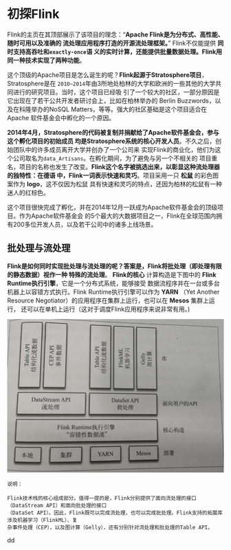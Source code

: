 初探Flink
================================================================================
Flink的主页在其顶部展示了该项目的理念：“**Apache Flink是为分布式、高性能、随时可用以及准确的
流处理应用程序打造的开源流处理框架。**” Flink不仅能提供 **同时支持高吞吐和`exactly-once`语
义的实时计算，还能提供批量数据处理。Flink用同一种技术实现了两种功能**。

这个顶级的Apache项目是怎么诞生的呢？**Flink起源于Stratosphere项目**，Stratosphere是在
`2010~2014`年由3所地处柏林的大学和欧洲的一些其他的大学共同进行的研究项目。当时，这个项目已经吸
引了一个较大的社区，一部分原因是它出现在了若干公共开发者研讨会上，比如在柏林举办的
Berlin Buzzwords，以及在科隆举办的NoSQL Matters，等等。强大的社区基础是这个项目适合在Apache
软件基金会中孵化的一个原因。

**2014年4月，Stratosphere的代码被复制并捐献给了Apache软件基金会，参与这个孵化项目的初始成员
均是Stratosphere系统的核心开发人员**。不久之后，创始团队中的许多成员离开大学并创办了一个公司来
实现Flink的商业化，他们为这个公司取名为`data_Artisans`。在孵化期间，为了避免与另一个不相关的
项目重名，项目的名称也发生了改变。**Flink这个名字被挑选出来，以彰显这种流处理器的独特性：在德语
中，Flink一词表示快速和灵巧**。项目采用一只 **松鼠** 的彩色图案作为 **logo**，这不仅因为松鼠
具有快速和灵巧的特点，还因为柏林的松鼠有一种迷人的红棕色。

这个项目很快完成了孵化，并在2014年12月一跃成为Apache软件基金会的顶级项目。作为Apache软件基金会
的5个最大的大数据项目之一，Flink在全球范围内拥有200多位开发人员，以及若干公司中的诸多上线场景。

## 批处理与流处理
**Flink是如何同时实现批处理与流处理的呢？答案是，Flink将批处理（即处理有限的静态数据）视作一种
特殊的流处理**。
**Flink的核心** 计算构造是下图中的 **Flink Runtime执行引擎**，它是一个分布式系统，能够接受
数据流程序并在一台或多台机器上以容错方式执行。Flink Runtime执行引擎可以作为 **YARN**
（Yet Another Resource Negotiator）的应用程序在集群上运行，也可以在 **Mesos** 集群上运行，
还可以在单机上运行（这对于调度Flink应用程序来说非常有用。)

![Flink结构](img/2.png)

```
说明：

Flink技术栈的核心组成部分。值得一提的是，Flink分别提供了面向流处理的接口（DataStream API）和面向批处理的接口
（DataSet API）。因此，Flink既可以完成流处理，也可以完成批处理。Flink支持的拓展库涉及机器学习（FlinkML）、复
杂事件处理（CEP），以及图计算（Gelly），还有分别针对流处理和批处理的Table API。
```






























dd
